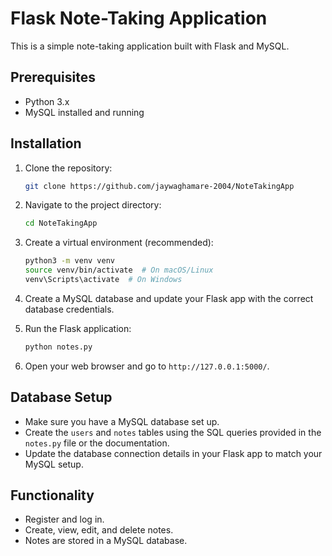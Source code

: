 # Flask Note-Taking Application

This is a simple note-taking application built with Flask and MySQL.

## Prerequisites

* Python 3.x
* MySQL installed and running

## Installation

1.  Clone the repository:

    ```bash
    git clone https://github.com/jaywaghamare-2004/NoteTakingApp
    ```

2.  Navigate to the project directory:

    ```bash
    cd NoteTakingApp
    ```

3.  Create a virtual environment (recommended):

    ```bash
    python3 -m venv venv
    source venv/bin/activate  # On macOS/Linux
    venv\Scripts\activate  # On Windows
    ```
4.  Create a MySQL database and update your Flask app with the correct database credentials.

5.  Run the Flask application:

    ```bash
    python notes.py
    ```

6.  Open your web browser and go to `http://127.0.0.1:5000/`.

## Database Setup

* Make sure you have a MySQL database set up.
* Create the `users` and `notes` tables using the SQL queries provided in the `notes.py` file or the documentation.
* Update the database connection details in your Flask app to match your MySQL setup.

## Functionality

* Register and log in.
* Create, view, edit, and delete notes.
* Notes are stored in a MySQL database.
